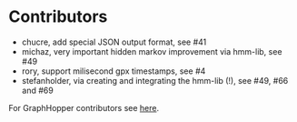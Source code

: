 # Contributors

 * chucre, add special JSON output format, see #41
 * michaz, very important hidden markov improvement via hmm-lib, see #49
 * rory, support milisecond gpx timestamps, see #4 
 * stefanholder, via creating and integrating the hmm-lib (!), see #49, #66 and #69

For GraphHopper contributors see [here](https://github.com/graphhopper/graphhopper/blob/master/CONTRIBUTORS.md).

